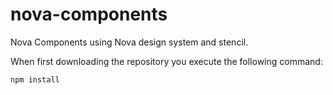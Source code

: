 # nova-components
Nova Components using Nova design system and stencil.

When first downloading the repository you execute the following command:

```
npm install
```
